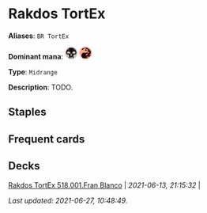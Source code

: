 # Rakdos TortEx

**Aliases**: `BR TortEx`

**Dominant mana**: <img src="../resources/images/mana/B.png" width="25"/> <img src="../resources/images/mana/R.png" width="25"/>

**Type**: `Midrange`

**Description**: TODO.

## **Staples**



## **Frequent cards**



## **Decks**

[Rakdos TortEx 518.001.Fran Blanco](https://deckstats.net/decks/181430/2108200-rakdos-tortex-518-001-fran-bla) | *2021-06-13, 21:15:32* |   


*Last updated: 2021-06-27, 10:48:49.*
